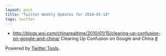 ```yaml
---
layout: post
title: "Twitter Weekly Updates for 2010-01-18"
tags: twitter
---
```


<ul class="aktt_tweet_digest">
	<li><a href="http://blogs.wsj.com/chinarealtime/2010/01/15/clearing-up-confusion-on-google-and-china/" rel="nofollow">http://blogs.wsj.com/chinarealtime/2010/01/15/clearing-up-confusion-on-google-and-china/</a>  Clearing Up Confusion on Google and China <a href="http://twitter.com/Joshua_C/statuses/7824537607">#</a></li>
</ul>
<p class="aktt_credit">Powered by <a href="http://alexking.org/projects/wordpress">Twitter Tools</a>.</p>
